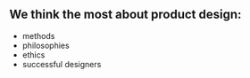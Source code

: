 ## We think the most about product design:
* methods
* philosophies
* ethics
* successful designers
